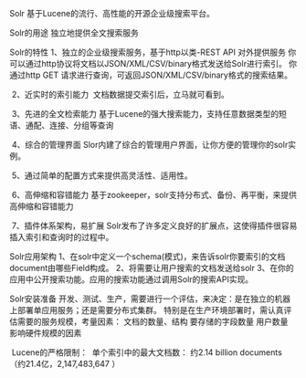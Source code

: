 Solr
	基于Lucene的流行、高性能的开源企业级搜索平台。

Solr的用途
	独立地提供全文搜索服务

Solr的特性
	1、独立的企业级搜索服务，基于http以类-REST API 对外提供服务
	你可以通过http协议将文档以JSON/XML/CSV/binary格式发送给Solr进行索引。
	你通过http GET 请求进行查询，可返回JSON/XML/CSV/binary格式的搜索结果。

​	2、近实时的索引能力
​	文档数据提交索引后，立马就可看到。

​	3、先进的全文检索能力
​	基于Lucene的强大搜索能力，支持任意数据类型的短语、通配、连接、分组等查询

​	4、综合的管理界面
​	Slor内建了综合的管理用户界面，让你方便的管理你的solr实例。

​	5、通过简单的配置方式来提供高灵活性、适用性。

​	6、高伸缩和容错能力
​	基于zookeeper，solr支持分布式、备份、再平衡，来提供高伸缩和容错能力

​	7、插件体系架构，易扩展
​	Solr发布了许多定义良好的扩展点，这使得插件很容易插入索引和查询时的过程中。

Solr应用架构
	1、在solr中定义一个schema(模式)，来告诉solr你要索引的文档document由哪些Field构成。
	2、将需要让用户搜索的文档发送给solr
	3、在你的应用中公开搜索功能。应用的搜索功能通过调用Solr的搜索API实现。

Solr安装准备
	开发、测试、生产，需要进行一个评估，来决定：是在独立的机器上部署单应用服务；还是需要分布式集群。
	特别是在生产环境部署时，需认真评估需要的服务规模，考量因素：
		文档的数量、结构
		要存储的字段数量
		用户数量
		影响硬件规模的因素

​	Lucene的严格限制：
​	单个索引中的最大文档数： 约2.14 billion documents （约21.4亿，2,147,483,647 ）

